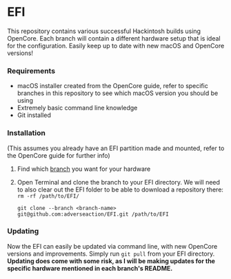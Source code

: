 # EFI

This repository contains various successful Hackintosh builds using OpenCore. Each branch will contain a different hardware setup that is ideal for the configuration. Easily keep up to date with new macOS and OpenCore versions!

### Requirements

- macOS installer created from the OpenCore guide, refer to specific branches in this repository to see which macOS version you should be using
- Extremely basic command line knowledge
- Git installed

### Installation

(This assumes you already have an EFI partition made and mounted, refer to the OpenCore guide for further info)

1. Find which [branch](https://github.com/adverseaction/EFI/branches) you want for your hardware

2. Open Terminal and clone the branch to your EFI directory. We will need to also clear out the EFI folder to be able to download a repository there:
   ``rm -rf /path/to/EFI/``

   `` git clone --branch <branch-name> git@github.com:adverseaction/EFI.git /path/to/EFI ``

### Updating

Now the EFI can easily be updated via command line, with new OpenCore versions and improvements. Simply run ``git pull`` from your EFI directory. **Updating does come with some risk, as I will be making updates for the specific hardware mentioned in each branch's README.**

